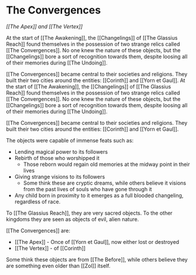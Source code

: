 # The Convergences
*[[The Apex]] and [[The Vertex]]*

At the start of [[The Awakening]], the [[Changelings]] of [[The Glassius Reach]] found themselves in the possession of two strange relics called [[The Convergences]].  No one knew the nature of these objects, but the [[Changelings]] bore a sort of recognition towards them, despite loosing all of their memories during [[The Undoing]].

[[The Convergences]] became central to their societies and religions. They built their two cities around the entities: [[Corinth]] and [[Yorn et Gaul]]. At the start of [[The Awakening]], the [[Changelings]] of [[The Glassius Reach]] found themselves in the possession of two strange relics called [[The Convergences]].  No one knew the nature of these objects, but the [[Changelings]] bore a sort of recognition towards them, despite loosing all of their memories during [[The Undoing]].

[[The Convergences]] became central to their societies and religions. They built their two cities around the entities: [[Corinth]] and [[Yorn et Gaul]].

The objects were capable of immense feats such as:
- Lending magical power to its followers
- Rebirth of those who worshipped it
	- Those reborn would regain old memories at the midway point in their lives
- Giving strange visions to its followers
	- Some think these are cryptic dreams, while others believe it visions from the past lives of souls who have gone through it
- Any child born in proximity to it emerges as a full blooded changeling, regardless of race.

To [[The Glassius Reach]], they are very sacred objects. To the other kingdoms they are seen as objects of evil, alien nature.

[[The Convergences]] are:
- [[The Apex]] - Once of [[Yorn et Gaul]], now either lost or destroyed
- [[The Vertex]] - of [[Corinth]]

Some think these objects are from [[The Before]], while others believe they are something even older than [[Zol]] itself.